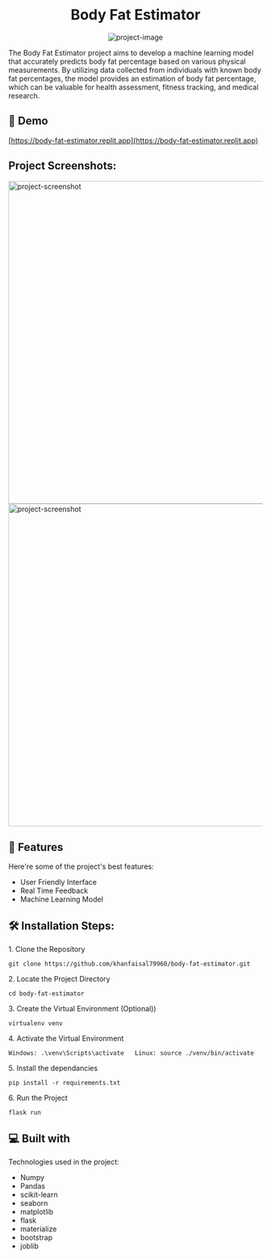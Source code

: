 <h1 align="center" id="title">Body Fat Estimator</h1>

<p align="center"><img src="https://socialify.git.ci/khanfaisal79960/body-fat-estimator/image?description=1&amp;descriptionEditable=Revolutionizing%20Health%20with%20an%20Innovative%20Body%20Fat%20Estimator&amp;language=1&amp;name=1&amp;owner=1&amp;pattern=Circuit%20Board&amp;theme=Light" alt="project-image"></p>

<p id="description">The Body Fat Estimator project aims to develop a machine learning model that accurately predicts body fat percentage based on various physical measurements. By utilizing data collected from individuals with known body fat percentages, the model provides an estimation of body fat percentage, which can be valuable for health assessment, fitness tracking, and medical research.</p>

<h2>🚀 Demo</h2>

[https://body-fat-estimator.replit.app](https://body-fat-estimator.replit.app)

<h2>Project Screenshots:</h2>

<img src="https://i.ibb.co/z6fBGWk/Screenshot-2024-03-05-220822.png" alt="project-screenshot" width="640" height="640/">

<img src="https://i.ibb.co/xsL1p65/Screenshot-2024-03-05-220837.png" alt="project-screenshot" width="640" height="640/">

  
  
<h2>🧐 Features</h2>

Here're some of the project's best features:

*   User Friendly Interface
*   Real Time Feedback
*   Machine Learning Model

<h2>🛠️ Installation Steps:</h2>

<p>1. Clone the Repository</p>

```
git clone https://github.com/khanfaisal79960/body-fat-estimator.git
```

<p>2. Locate the Project Directory</p>

```
cd body-fat-estimator
```

<p>3. Create the Virtual Environment (Optional))</p>

```
virtualenv venv
```

<p>4. Activate the Virtual Environment</p>

```
Windows: .\venv\Scripts\activate   Linux: source ./venv/bin/activate
```

<p>5. Install the dependancies</p>

```
pip install -r requirements.txt
```

<p>6. Run the Project</p>

```
flask run
```

  
  
<h2>💻 Built with</h2>

Technologies used in the project:

*   Numpy
*   Pandas
*   scikit-learn
*   seaborn
*   matplotlib
*   flask
*   materialize
*   bootstrap
*   joblib
